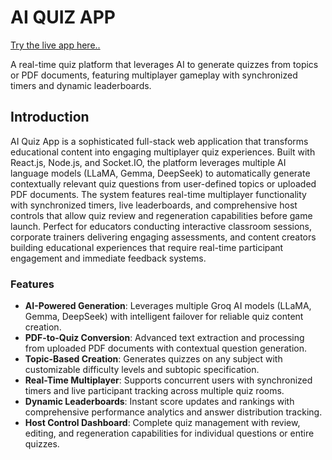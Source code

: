 # **AI QUIZ APP**
[Try the live app here..](https://quiz-app-nine-alpha-51.vercel.app/)

A real-time quiz platform that leverages AI to generate quizzes from topics or PDF documents, featuring multiplayer gameplay with synchronized timers and dynamic leaderboards.

## Introduction
AI Quiz App is a sophisticated full-stack web application that transforms educational content into engaging multiplayer quiz experiences. Built with React.js, Node.js,
and Socket.IO, the platform leverages multiple AI language models (LLaMA, Gemma, DeepSeek) to automatically generate contextually relevant quiz questions from user-defined 
topics or uploaded PDF documents. The system features real-time multiplayer functionality with synchronized timers, live leaderboards, and comprehensive host controls that
allow quiz review and regeneration capabilities before game launch. Perfect for educators conducting interactive classroom sessions, corporate trainers delivering engaging 
assessments, and content creators building educational experiences that require real-time participant engagement and immediate feedback systems.

### Features
* **AI-Powered Generation**: Leverages multiple Groq AI models (LLaMA, Gemma, DeepSeek) with intelligent failover for reliable quiz content creation.
* **PDF-to-Quiz Conversion**: Advanced text extraction and processing from uploaded PDF documents with contextual question generation.
* **Topic-Based Creation**: Generates quizzes on any subject with customizable difficulty levels and subtopic specification.
* **Real-Time Multiplayer**: Supports concurrent users with synchronized timers and live participant tracking across multiple quiz rooms.
* **Dynamic Leaderboards**: Instant score updates and rankings with comprehensive performance analytics and answer distribution tracking.
* **Host Control Dashboard**: Complete quiz management with review, editing, and regeneration capabilities for individual questions or entire quizzes.



